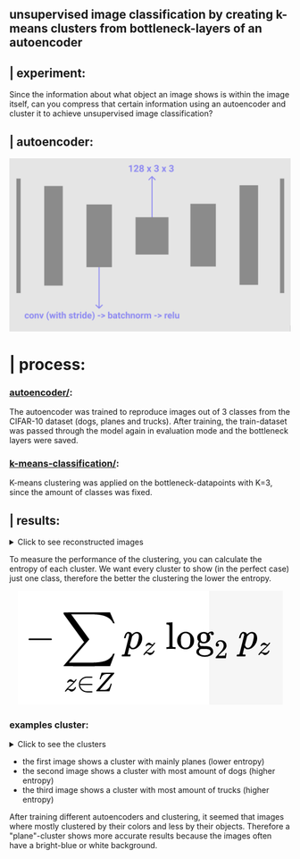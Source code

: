 ## unsupervised image classification by creating k-means clusters from bottleneck-layers of an autoencoder

## | experiment:

Since the information about what object an image shows is within the image itself, can you compress that certain information using an autoencoder and cluster it to achieve unsupervised image classification?

## | autoencoder:
![architecture](readme_images/architecture.png)

# | process:
### [autoencoder/](autoencoder/):
The autoencoder was trained to reproduce images out of 3 classes from the CIFAR-10 dataset (dogs, planes and trucks).
After training, the train-dataset was passed through the model again in evaluation mode and the bottleneck layers were saved.

### [k-means-classification/](k-means-classification/):
K-means clustering was applied on the bottleneck-datapoints with K=3, since the amount of classes was fixed.

## | results:

<details>
<summary>Click to see reconstructed images</summary>

![plane_reconstruction](readme_images/plane_reconstruction.png)
![dog_reconstruction](readme_images/dog_reconstruction.png)
![truck_reconstruction](readme_images/truck_reconstruction.png)

</details>


To measure the performance of the clustering, you can calculate the entropy of each cluster. We want every cluster to show (in the perfect case) just one class, therefore the better the clustering the lower the entropy.

<p align="center"> 
<img src="readme_images/entropy.png">
</p>

### examples cluster:
<details>
<summary>Click to see the clusters</summary>

![plane_cluster](readme_images/mainly_plane_cluster.png)
![dog_cluster](readme_images/mainly_dog_cluster.png)
![truck_cluster](readme_images/mainly_truck_cluster.png)

</details>

- the first image shows a cluster with mainly planes (lower entropy)
- the second image shows a cluster with most amount of dogs (higher entropy)
- the third image shows a cluster with most amount of trucks (higher entropy)

After training different autoencoders and clustering, it seemed that images where mostly clustered by their colors and less by their objects. Therefore a "plane"-cluster shows more accurate results because the images often have a bright-blue or white background.

